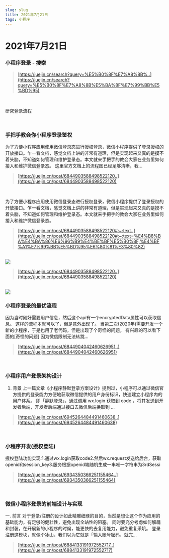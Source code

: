 ```yaml
---
slug: slug
title: 2021年7月21日
tags: 小程序
---
```


# 2021年7月21日
### 小程序登录 - 搜索

> [https://juejin.cn/search?query=%E5%B0%8F%E7%A8%8B%..](https://juejin.cn/search?query=%E5%B0%8F%E7%A8%8B%E5%BA%8F%E7%99%BB%E5%BD%95)


<br/>


​研究登录流程


<br/>


### 手把手教会你小程序登录鉴权

为了方便小程序应用使用微信登录态进行授权登录，微信小程序提供了登录授权的开放接口。乍一看文档，感觉文档上讲的非常有道理，但是实现起来又真的是摸不着头脑，不知道如何管理和维护登录态。本文就来手把手的教会大家在业务里如何接入和维护微信登录态。 这里官方文档上的流程图已经足够清晰，我…

> [https://juejin.cn/post/6844903588498522120..](https://juejin.cn/post/6844903588498522120)


<br/>


为了方便小程序应用使用微信登录态进行授权登录，微信小程序提供了登录授权的开放接口。乍一看文档，感觉文档上讲的非常有道理，但是实现起来又真的是摸不着头脑，不知道如何管理和维护登录态。本文就来手把手的教会大家在业务里如何接入和维护微信登录态。

> [https://juejin.cn/post/6844903588498522120#:~:text..](https://juejin.cn/post/6844903588498522120#:~:text=%E4%B8%BA%E4%BA%86%E6%96%B9%E4%BE%BF%E5%B0%8F,%E4%BF%A1%E7%99%BB%E5%BD%95%E6%80%81%E3%80%82)


<br/>


<image src="https://raw.githubusercontent.com/WooodHead/test44/main/images/1905c7ba-a9b8-4937-bdc0-e69da6698882.png">

> [https://juejin.cn/post/6844903588498522120..](https://juejin.cn/post/6844903588498522120)


<br/>


<image src="https://raw.githubusercontent.com/WooodHead/test44/main/images/da3124ae-f829-4caa-a515-4cca6ef25994.png">


<br/>


### 小程序登录的最优流程

因为当时刚好需要用户信息，然后这个api有一个encryptedData属性可以获取信息。 这样的流程本就可以了，但是意外出现了。 当第二次(2020年)需要开发一个新的小程序，于是也用了老代码，但是出现了个奇怪的问题。 有兴趣的可以看下面的[奇怪的问题] 因为微信限制无法转跳…

> [https://juejin.cn/post/6844904042460626951..](https://juejin.cn/post/6844904042460626951)


<br/>


### 小程序用户登录架构设计

1. 背景 上一篇文章《小程序静默登录方案设计》提到过，小程序可以通过微信官方提供的登录能力方便地获取微信提供的用户身份标识，快速建立小程序内的用户体系。 即「静默登录」，通过调用 wx.login 获取到 code ，将其发送到开发者后端，开发者后端通过接口去微信后端换取到 …

> [https://juejin.cn/post/6945264484491460638..](https://juejin.cn/post/6945264484491460638)


<br/>


### 小程序开发(授权登陆)

授权登陆功能实现:1.通过wx.login获取code2.然后wx.request发送给后台，获取openid和session_key3.服务根据openid端随机生成一串唯一字符串为3rdSessi

> [https://juejin.cn/post/6934350366251155464..](https://juejin.cn/post/6934350366251155464)


<br/>


### 微信小程序登录的前端设计与实现

一. 前言 对于登录/注册的设计如此精雕细琢的目的，当然是想让这个作为应用的基础能力，有足够的健壮性，避免出现全站性的阻塞。 同时要充分考虑如何解耦和封装，在开展新的小程序的时候，能更快的去复用能力，避免重复采坑。 登录注册这模块，就像个冰山，我们以为它就是「输入账号密码，就完…

> [https://juejin.cn/post/6884133191972552717..](https://juejin.cn/post/6884133191972552717)